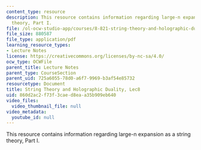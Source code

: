 ```yaml
---
content_type: resource
description: This resource contains information regarding large-n expansion as a string
  theory, Part I.
file: /ol-ocw-studio-app/courses/8-821-string-theory-and-holographic-duality-fall-2014/860d2ac2f73f3caed8eaa35b909eb640_MIT8_821S15_Lec8.pdf
file_size: 880587
file_type: application/pdf
learning_resource_types:
- Lecture Notes
license: https://creativecommons.org/licenses/by-nc-sa/4.0/
ocw_type: OCWFile
parent_title: Lecture Notes
parent_type: CourseSection
parent_uid: 725a6055-78d0-a6f7-9969-b3af54e85732
resourcetype: Document
title: String Theory and Holographic Duality, Lec8
uid: 860d2ac2-f73f-3cae-d8ea-a35b909eb640
video_files:
  video_thumbnail_file: null
video_metadata:
  youtube_id: null
---
```

This resource contains information regarding large-n expansion as a string theory, Part I.